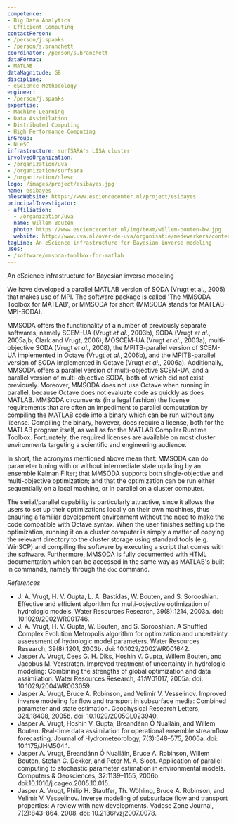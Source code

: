 ```yaml
---
competence:
- Big Data Analytics
- Efficient Computing
contactPerson:
- /person/j.spaaks
- /person/s.branchett
coordinator: /person/s.branchett
dataFormat:
- MATLAB
dataMagnitude: GB
discipline:
- eScience Methodology
engineer:
- /person/j.spaaks
expertise:
- Machine Learning
- Data Assimilation
- Distributed Computing
- High Performance Computing
inGroup:
- NLeSC
infrastructure: surfSARA's LISA cluster
involvedOrganization:
- /organization/uva
- /organization/surfsara
- /organization/nlesc
logo: /images/project/esibayes.jpg
name: esibayes
nlescWebsite: https://www.esciencecenter.nl/project/esibayes
principalInvestigator:
- affiliation:
  - /organization/uva
  name: Willem Bouten
  photo: https://www.esciencecenter.nl/img/team/willem-bouten-bw.jpg
  website: http://www.uva.nl/over-de-uva/organisatie/medewerkers/content/b/o/w.bouten/w.bouten.html
tagLine: An eScience infrastructure for Bayesian inverse modeling
uses:
- /software/mmsoda-toolbox-for-matlab
---
```

An eScience infrastructure for Bayesian inverse modeling

We have developed a parallel MATLAB version of SODA (Vrugt et al., 2005) that makes use of MPI. The software package is called 'The MMSODA Toolbox for MATLAB', or MMSODA for short (MMSODA stands for MATLAB-MPI-SODA).

MMSODA offers the functionality of a number of previously separate softwares, namely SCEM-UA (Vrugt _et al_., 2003b), SODA (Vrugt _et al._, 2005a,b; Clark and Vrugt, 2006), MOSCEM-UA (Vrugt _et al._, 2003a), multi-objective SODA (Vrugt _et al._, 2008), the MPITB-parallel version of SCEM-UA implemented in Octave (Vrugt _et al._, 2006b), and the MPITB-parallel version of SODA implemented in Octave (Vrugt _et al._, 2006a). Additionally, MMSODA offers a parallel version of multi-objective SCEM-UA, and a parallel version of multi-objective SODA, both of which did not exist previously. Moreover, MMSODA does not use Octave when running in parallel, because Octave does not evaluate code as quickly as does MATLAB. MMSODA circumvents (in a legal fashion) the license requirements that are often an impediment to parallel computation by compiling the MATLAB code into a binary which can be run without any license. Compiling the binary, however, does require a license, both for the MATLAB program itself, as well as for the MATLAB Compiler Runtime Toolbox. Fortunately, the required licenses are available on most cluster environments targeting a scientific and engineering audience.

In short, the acronyms mentioned above mean that: MMSODA can do parameter tuning with or without intermediate state updating by an ensemble Kalman Filter; that MMSODA supports both single-objective and multi-objective optimization; and that the optimization can be run either sequentially on a local machine, or in parallel on a cluster computer.

The serial/parallel capability is particularly attractive, since it allows the users to set up their optimizations locally on their own machines, thus ensuring a familiar development environment without the need to make the code compatible with Octave syntax. When the user finishes setting up the optimization, running it on a cluster computer is simply a matter of copying the relevant directory to the cluster storage using standard tools (e.g. WinSCP) and compiling the software by executing a script that comes with the software. Furthermore, MMSODA is fully documented with HTML documentation which can be accessed in the same way as MATLAB's built-in commands, namely through the ``doc`` command.

_References_

- J. A. Vrugt, H. V. Gupta, L. A. Bastidas, W. Bouten, and S. Sorooshian. Effective and efficient algorithm for multi-objective optimization of hydrologic models. Water Resources Research, 39(8):1214, 2003a. doi: 10.1029/2002WR001746.
- J. A. Vrugt, H. V. Gupta, W. Bouten, and S. Sorooshian. A Shuffled Complex Evolution Metropolis algorithm for optimization and uncertainty assessment of hydrologic model parameters. Water Resources Research, 39(8):1201, 2003b. doi: 10.1029/2002WR001642.
- Jasper A. Vrugt, Cees G. H. Diks, Hoshin V. Gupta, Willem Bouten, and Jacobus M. Verstraten. Improved treatment of uncertainty in hydrologic modeling: Combining the strengths of global optimization and data assimilation. Water Resources Research, 41:W01017, 2005a. doi: 10.1029/2004WR003059.
- Jasper A. Vrugt, Bruce A. Robinson, and Velimir V. Vesselinov. Improved inverse modeling for flow and transport in subsurface media: Combined parameter and state estimation. Geophysical Research Letters, 32:L18408, 2005b. doi: 10.1029/2005GL023940.
- Jasper A. Vrugt, Hoshin V. Gupta, Breand&aacute;nn &Oacute; Nuall&aacute;in, and Willem Bouten. Real-time data assimilation for operational ensemble streamflow forecasting. Journal of Hydrometeorology, 7(3):548–575, 2006a. doi: 10.1175/JHM504.1.
- Jasper A. Vrugt, Breand&aacute;nn &Oacute; Nuall&aacute;in, Bruce A. Robinson, Willem Bouten, Stefan C. Dekker, and Peter M. A. Sloot. Application of parallel computing to stochastic parameter estimation in environmental models. Computers & Geosciences, 32:1139–1155, 2006b. doi:10.1016/j.cageo.2005.10.015.
- Jasper A. Vrugt, Philip H. Stauffer, Th. W&ouml;hling, Bruce A. Robinson, and Velimir V. Vesselinov. Inverse modeling of subsurface flow and transport properties: A review with new developments. Vadose Zone Journal, 7(2):843–864, 2008. doi: 10.2136/vzj2007.0078.
